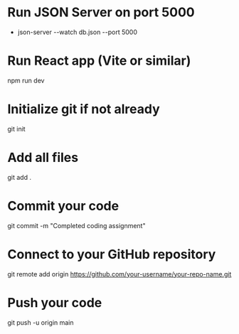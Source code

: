 # Run JSON Server on port 5000

- json-server --watch db.json --port 5000

# Run React app (Vite or similar)

npm run dev

# Initialize git if not already

git init

# Add all files

git add .

# Commit your code

git commit -m "Completed coding assignment"

# Connect to your GitHub repository

git remote add origin https://github.com/your-username/your-repo-name.git

# Push your code

git push -u origin main
